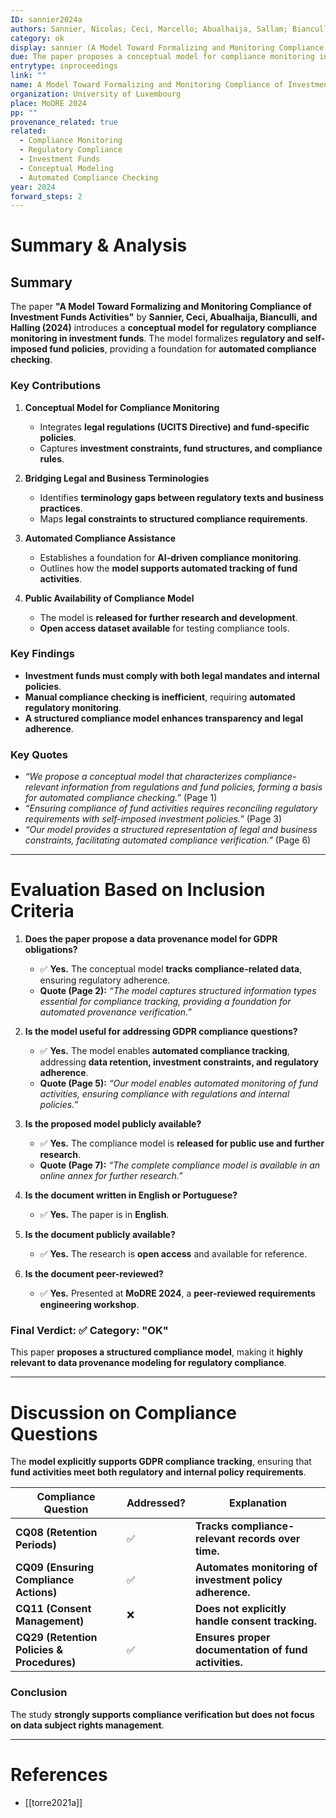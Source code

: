 ```yaml
---
ID: sannier2024a
authors: Sannier, Nicolas; Ceci, Marcello; Abualhaija, Sallam; Bianculli, Domenico; Halling, Michael
category: ok
display: sannier (A Model Toward Formalizing and Monitoring Compliance of Investment Funds Activities)
due: The paper proposes a conceptual model for compliance monitoring in investment funds, integrating regulatory requirements and fund policies, making it relevant for data provenance modeling.
entrytype: inproceedings
link: ""
name: A Model Toward Formalizing and Monitoring Compliance of Investment Funds Activities
organization: University of Luxembourg
place: MoDRE 2024
pp: ""
provenance_related: true
related:
  - Compliance Monitoring
  - Regulatory Compliance
  - Investment Funds
  - Conceptual Modeling
  - Automated Compliance Checking
year: 2024
forward_steps: 2
---
```


# **Summary & Analysis**

## **Summary**

The paper **"A Model Toward Formalizing and Monitoring Compliance of Investment Funds Activities"** by **Sannier, Ceci, Abualhaija, Bianculli, and Halling (2024)** introduces a **conceptual model for regulatory compliance monitoring in investment funds**. The model formalizes **regulatory and self-imposed fund policies**, providing a foundation for **automated compliance checking**.

### **Key Contributions**

1. **Conceptual Model for Compliance Monitoring**
    
    - Integrates **legal regulations (UCITS Directive) and fund-specific policies**.
    - Captures **investment constraints, fund structures, and compliance rules**.
2. **Bridging Legal and Business Terminologies**
    
    - Identifies **terminology gaps between regulatory texts and business practices**.
    - Maps **legal constraints to structured compliance requirements**.
3. **Automated Compliance Assistance**
    
    - Establishes a foundation for **AI-driven compliance monitoring**.
    - Outlines how the **model supports automated tracking of fund activities**.
4. **Public Availability of Compliance Model**
    
    - The model is **released for further research and development**.
    - **Open access dataset available** for testing compliance tools.

### **Key Findings**

- **Investment funds must comply with both legal mandates and internal policies**.
- **Manual compliance checking is inefficient**, requiring **automated regulatory monitoring**.
- **A structured compliance model enhances transparency and legal adherence**.

### **Key Quotes**

- _“We propose a conceptual model that characterizes compliance-relevant information from regulations and fund policies, forming a basis for automated compliance checking.”_ (Page 1)
- _“Ensuring compliance of fund activities requires reconciling regulatory requirements with self-imposed investment policies.”_ (Page 3)
- _“Our model provides a structured representation of legal and business constraints, facilitating automated compliance verification.”_ (Page 6)

---

# **Evaluation Based on Inclusion Criteria**

1. **Does the paper propose a data provenance model for GDPR obligations?**
    
    - ✅ **Yes.** The conceptual model **tracks compliance-related data**, ensuring regulatory adherence.
    - **Quote (Page 2):** _“The model captures structured information types essential for compliance tracking, providing a foundation for automated provenance verification.”_
2. **Is the model useful for addressing GDPR compliance questions?**
    
    - ✅ **Yes.** The model enables **automated compliance tracking**, addressing **data retention, investment constraints, and regulatory adherence**.
    - **Quote (Page 5):** _“Our model enables automated monitoring of fund activities, ensuring compliance with regulations and internal policies.”_
3. **Is the proposed model publicly available?**
    
    - ✅ **Yes.** The compliance model is **released for public use and further research**.
    - **Quote (Page 7):** _“The complete compliance model is available in an online annex for further research.”_
4. **Is the document written in English or Portuguese?**
    
    - ✅ **Yes.** The paper is in **English**.
5. **Is the document publicly available?**
    
    - ✅ **Yes.** The research is **open access** and available for reference.
6. **Is the document peer-reviewed?**
    
    - ✅ **Yes.** Presented at **MoDRE 2024**, a **peer-reviewed requirements engineering workshop**.

### **Final Verdict:** ✅ **Category: "OK"**

This paper **proposes a structured compliance model**, making it **highly relevant to data provenance modeling for regulatory compliance**.

---

# **Discussion on Compliance Questions**

The **model explicitly supports GDPR compliance tracking**, ensuring that **fund activities meet both regulatory and internal policy requirements**.

|**Compliance Question**|**Addressed?**|**Explanation**|
|---|---|---|
|**CQ08 (Retention Periods)**|✅|**Tracks compliance-relevant records over time.**|
|**CQ09 (Ensuring Compliance Actions)**|✅|**Automates monitoring of investment policy adherence.**|
|**CQ11 (Consent Management)**|❌|**Does not explicitly handle consent tracking.**|
|**CQ29 (Retention Policies & Procedures)**|✅|**Ensures proper documentation of fund activities.**|

### **Conclusion**

The study **strongly supports compliance verification but does not focus on data subject rights management**.

---

# References

- [[torre2021a]]